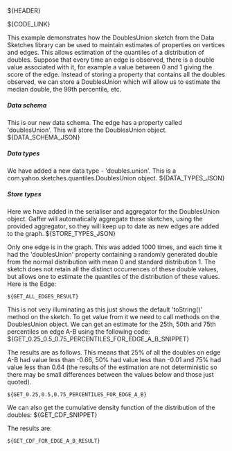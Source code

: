 ${HEADER}

${CODE_LINK}

This example demonstrates how the DoublesUnion sketch from the Data Sketches library can be used to maintain estimates of properties on vertices and edges. This allows estimation of the quantiles of a distribution of doubles. Suppose that every time an edge is observed, there is a double value associated with it, for example a value between 0 and 1 giving the score of the edge. Instead of storing a property that contains all the doubles observed, we can store a DoublesUnion which will allow us to estimate the median double, the 99th percentile, etc.

##### Data schema
This is our new data schema. The edge has a property called 'doublesUnion'. This will store the DoublesUnion object.
${DATA_SCHEMA_JSON}

##### Data types
We have added a new data type - 'doubles.union'. This is a com.yahoo.sketches.quantiles.DoublesUnion object.
${DATA_TYPES_JSON}

##### Store types
Here we have added in the serialiser and aggregator for the DoublesUnion object. Gaffer will automatically aggregate these sketches, using the provided aggregator, so they will keep up to date as new edges are added to the graph.
${STORE_TYPES_JSON}

Only one edge is in the graph. This was added 1000 times, and each time it had the 'doublesUnion' property containing a randomly generated double from the normal distribution with mean 0 and standard distribution 1. The sketch does not retain all the distinct occurrences of these double values, but allows one to estimate the quantiles of the distribution of these values. Here is the Edge:

```
${GET_ALL_EDGES_RESULT}
```

This is not very illuminating as this just shows the default 'toString()' method on the sketch. To get value from it we need to call methods on the DoublesUnion object. We can get an estimate for the 25th, 50th and 75th percentiles on edge A-B using the following code:
${GET_0.25_0.5_0.75_PERCENTILES_FOR_EDGE_A_B_SNIPPET}

The results are as follows. This means that 25% of all the doubles on edge A-B had value less than -0.66, 50% had value less than -0.01 and 75% had value less than 0.64 (the results of the estimation are not deterministic so there may be small differences between the values below and those just quoted).

```
${GET_0.25,0.5,0.75_PERCENTILES_FOR_EDGE_A_B}
```

We can also get the cumulative density function of the distribution of the doubles:
${GET_CDF_SNIPPET}

The results are:

```
${GET_CDF_FOR_EDGE_A_B_RESULT}
```